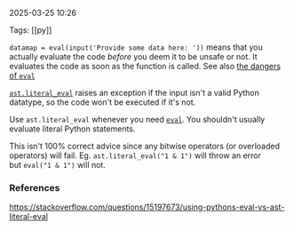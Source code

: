 
2025-03-25 10:26

Tags: [[py]]

`datamap = eval(input('Provide some data here: '))` means that you actually evaluate the code _before_ you deem it to be unsafe or not. It evaluates the code as soon as the function is called. See also [the dangers of `eval`](http://nedbatchelder.com/blog/201206/eval_really_is_dangerous.html)

[`ast.literal_eval`](https://docs.python.org/3/library/ast.html#ast.literal_eval) raises an exception if the input isn't a valid Python datatype, so the code won't be executed if it's not.

Use `ast.literal_eval` whenever you need [`eval`](https://docs.python.org/3/library/functions.html#eval). You shouldn't usually evaluate literal Python statements.

This isn't 100% correct advice since any bitwise operators (or overloaded operators) will fail. Eg. `ast.literal_eval("1 & 1")` will throw an error but `eval("1 & 1")` will not.
### References
https://stackoverflow.com/questions/15197673/using-pythons-eval-vs-ast-literal-eval